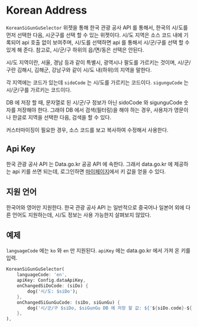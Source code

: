 # Korean Address

`KoreanSiGunGuSelector` 위젯을 통해 한국 관광 공사 API 를 통해서, 한국의 시/도를 먼저 선택한 다음, 시군구를 선택 할 수 있는 위젯이다.
시/도 지역은 소스 코드 내에 기록되어 api 호출 없이 보여주며, 시/도를 선택하면 api 를 통해서 시/군/구를 선택 할 수 있게 해 준다.
참고로, 시/군/구 하위의 읍/면/동은 선택은 안된다.

시/도 지역이란, 서울, 경남 등과 같이 특별시, 광역시나 팔도를 가르키는 것이며, 시/군/구란 김해시, 김해군, 강남구와 같이 시/도 내(하위)의 지역을 말한다.

각 지역에는 코드가 있는데 `sidoCode` 는 시/도를 가르키는 코드이다. `sigunguCode` 는 시/군/구를 가르키는 코드이다.

DB 에 저장 할 때, 문자열로 된 시/군/구 정보가 아닌 sidoCode 와 sigunguCode 숫자를 저장해야 한다. 그래야 DB 에서 검색(필터링)을 해야 하는 경우, 사용자가 영문이나 한글로 지역을 선택한 다음, 검색을 할 수 있다.

커스터마이징이 필요한 경우, 소스 코드를 보고 복사하여 수정해서 사용한다.




## Api Key

한국 관광 공사 API 는 Data.go.kr 공공 API 에 속한다. 그래서 data.go.kr 에 제공하는 api 키를 쓰면 되는데, 로그인하면 [마이페이지](https://www.data.go.kr/iim/main/mypageMain.do)에서 키 값을 얻을 수 있다.


## 지원 언어

한국어와 영어만 지원한다. 한국 관광 공사 API 는 일반적으로 중국어나 일본어 외에 다른 언어도 지원하는데, 시/도 정보는 사용 가능한지 살펴보지 않았다.





## 예제

`languageCode` 에는 `ko` 와 `en` 만 지원된다. `apiKey` 에는 data.go.kr 에서 가져 온 키를 입력. 

```dart
KoreanSiGunGuSelector(
    languageCode: 'en',
    apiKey: Config.dataApiKey,
    onChangedSiDoCode: (siDo) {
        dog('시/도: $siDo');
    },
    onChangedSiGunGuCode: (siDo, siGunGu) {
        dog('시/군/구 $siDo, $siGunGu DB 에 저장 할 값: ${'${siDo.code}-${siGunGu.code}'}');
    },
),
```